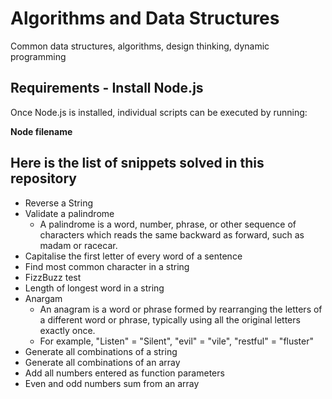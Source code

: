 # Algorithms and Data Structures
Common data structures, algorithms, design thinking, dynamic programming

## Requirements - Install Node.js
Once Node.js is installed, individual scripts can be executed by running:

**Node filename**

## Here is the list of snippets solved in this repository
* Reverse a String
* Validate a palindrome
    * A palindrome is a word, number, phrase, or other sequence of characters which reads the same backward as forward, such as madam or racecar.
* Capitalise the first letter of every word of a sentence
* Find most common character in a string
* FizzBuzz test
* Length of longest word in a string
* Anargam
  * An anagram is a word or phrase formed by rearranging the letters of a different word or phrase, typically using all the original letters exactly once. 
  * For example,    "Listen" = "Silent", "evil" = "vile", "restful" = "fluster"
* Generate all combinations of a string
* Generate all combinations of an array
* Add all numbers entered as function parameters
* Even and odd numbers sum from an array
